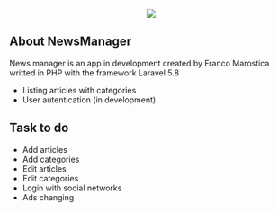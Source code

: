 <p align="center"><img src="https://laravel.com/assets/img/components/logo-laravel.svg"></p>

## About NewsManager

News manager is an app in development created by Franco Marostica writted in PHP with the framework Laravel 5.8

- Listing articles with categories
- User autentication (in development)

## Task to do

- Add articles
- Add categories
- Edit articles
- Edit categories
- Login with social networks
- Ads changing